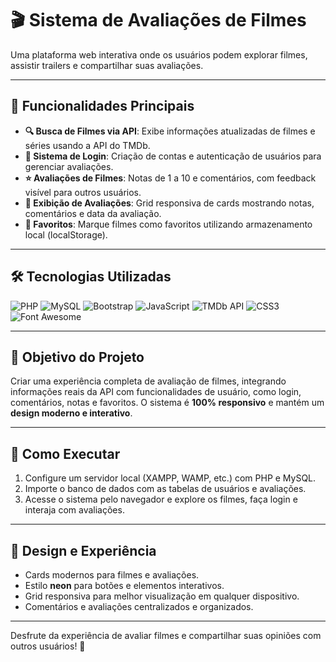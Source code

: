 # 🎬 Sistema de Avaliações de Filmes

Uma plataforma web interativa onde os usuários podem explorar filmes, assistir trailers e compartilhar suas avaliações.  

---

## 🌟 Funcionalidades Principais

- **🔍 Busca de Filmes via API**: Exibe informações atualizadas de filmes e séries usando a API do TMDb.
- **🔑 Sistema de Login**: Criação de contas e autenticação de usuários para gerenciar avaliações.
- **⭐ Avaliações de Filmes**: Notas de 1 a 10 e comentários, com feedback visível para outros usuários.
- **📝 Exibição de Avaliações**: Grid responsiva de cards mostrando notas, comentários e data da avaliação.
- **💖 Favoritos**: Marque filmes como favoritos utilizando armazenamento local (localStorage).

---

## 🛠 Tecnologias Utilizadas

![PHP](https://img.shields.io/badge/PHP-777BB4?style=flat&logo=php&logoColor=white)
![MySQL](https://img.shields.io/badge/MySQL-4479A1?style=flat&logo=mysql&logoColor=white)
![Bootstrap](https://img.shields.io/badge/Bootstrap-7952B3?style=flat&logo=bootstrap&logoColor=white)
![JavaScript](https://img.shields.io/badge/JavaScript-F7DF1E?style=flat&logo=javascript&logoColor=black)
![TMDb API](https://img.shields.io/badge/TMDb-01D277?style=flat&logo=themoviedatabase&logoColor=white)
![CSS3](https://img.shields.io/badge/CSS3-1572B6?style=flat&logo=css3&logoColor=white)
![Font Awesome](https://img.shields.io/badge/Font%20Awesome-528DD7?style=flat&logo=font-awesome&logoColor=white)

---

## 🎯 Objetivo do Projeto

Criar uma experiência completa de avaliação de filmes, integrando informações reais da API com funcionalidades de usuário, como login, comentários, notas e favoritos. O sistema é **100% responsivo** e mantém um **design moderno e interativo**.

---

## 🚀 Como Executar

1. Configure um servidor local (XAMPP, WAMP, etc.) com PHP e MySQL.
2. Importe o banco de dados com as tabelas de usuários e avaliações.
3. Acesse o sistema pelo navegador e explore os filmes, faça login e interaja com avaliações.

---

## 🎨 Design e Experiência

- Cards modernos para filmes e avaliações.
- Estilo **neon** para botões e elementos interativos.
- Grid responsiva para melhor visualização em qualquer dispositivo.
- Comentários e avaliações centralizados e organizados.

---

Desfrute da experiência de avaliar filmes e compartilhar suas opiniões com outros usuários! 🍿
